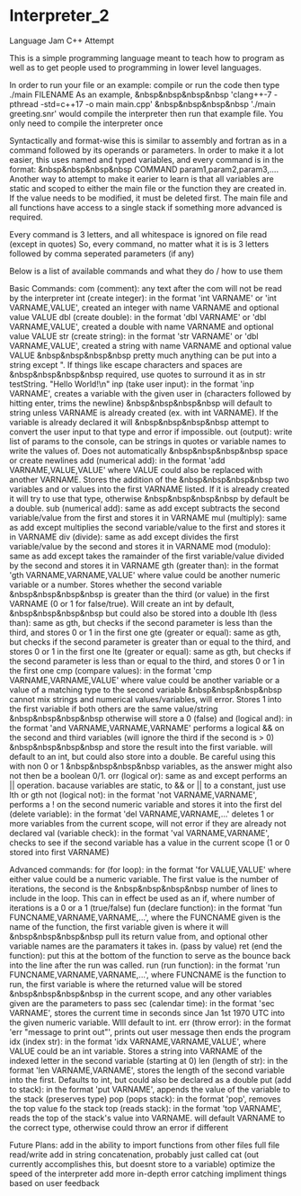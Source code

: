 # Interpreter_2
Language Jam C++ Attempt

This is a simple programming language meant to teach how to program
as well as to get people used to programming in lower level languages.

In order to run your file or an example: compile or run the code then type ./main FILENAME
As an example, 
&nbsp&nbsp&nbsp&nbsp    'clang++-7 -pthread -std=c++17 -o main main.cpp'
&nbsp&nbsp&nbsp&nbsp    './main greeting.snr' 
would compile the interpreter then run that example file. You only need to compile the interpreter once

Syntactically and format-wise this is similar to assembly and fortran as in a command followed by its operands or parameters.
In order to make it a lot easier, this uses named and typed variables, and every command is in the format:
&nbsp&nbsp&nbsp&nbsp    COMMAND param1,param2,param3,....
Another way to attempt to make it earier to learn is that all variables are static and scoped to either the main file or the function they are created in.
If the value needs to be modified, it must be deleted first. The main file and all functions have access to a single stack if something more advanced is required.

Every command is 3 letters, and all whitespace is ignored on file read (except in quotes)
So, every command, no matter what it is is 3 letters followed by comma seperated parameters (if any)

Below is a list of available commands and what they do / how to use them

Basic Commands:
com (comment):          any text after the com will not be read by the interpreter
int (create integer):   in the format 'int VARNAME' or 'int VARNAME,VALUE', created an integer with name VARNAME and optional value VALUE
dbl (create double):    in the format 'dbl VARNAME' or 'dbl VARNAME,VALUE', created a double with name VARNAME and optional value VALUE
str (create string):    in the format 'str VARNAME' or 'dbl VARNAME,VALUE', created a string with name VARNAME and optional value VALUE
&nbsp&nbsp&nbsp&nbsp    pretty much anything can be put into a string except ". If things like escape characters and spaces are
&nbsp&nbsp&nbsp&nbsp    required, use quotes to surround it as in str testString. "Hello World!\n"
inp (take user input):  in the format 'inp VARNAME', creates a variable with the given user in (characters followed by hitting enter, trims the newline)
&nbsp&nbsp&nbsp&nbsp    will default to string unless VARNAME is already created (ex. with int VARNAME). If the variable is already declared it will
&nbsp&nbsp&nbsp&nbsp    attempt to convert the user input to that type and error if impossible.
out (output):           write list of params to the console, can be strings in quotes or variable names to write the values of. Does not automatically
&nbsp&nbsp&nbsp&nbsp    space or create newlines
add (numerical add):    in the format 'add VARNAME,VALUE,VALUE' where VALUE could also be replaced with another VARNAME. Stores the addition of the
&nbsp&nbsp&nbsp&nbsp    two variables and or values into the first VARNAME listed. If it is already created it will try to use that type, otherwise
&nbsp&nbsp&nbsp&nbsp    by default be a double. 
sub (numerical add):    same as add except subtracts the second variable/value from the first and stores it in VARNAME
mul (multiply):         same as add except multiplies the second variable/value to the first and stores it in VARNAME
div (divide):           same as add except divides the first variable/value by the second and stores it in VARNAME
mod (modulo):           same as add except takes the ramainder of the first variable/value divided by the second and stores it in VARNAME
gth (greater than):     in the format 'gth VARNAME,VARNAME,VALUE' where value could be another numeric variable or a number. Stores whether the second variable
&nbsp&nbsp&nbsp&nbsp    is greater than the third (or value) in the first VARNAME (0 or 1 for false/true). Will create an int by default,
&nbsp&nbsp&nbsp&nbsp    but could also be stored into a double
lth (less than):        same as gth, but checks if the second parameter is less than the third, and stores 0 or 1 in the first one
gte (greater or equal): same as gth, but checks if the second parameter is greater than or equal to the third, and stores 0 or 1 in the first one
lte (greater or equal): same as gth, but checks if the second parameter is less than or equal to the third, and stores 0 or 1 in the first one
cmp (compare values):   in the format 'cmp VARNAME,VARNAME,VALUE' where value could be another variable or a value of a matching type to the second variable
&nbsp&nbsp&nbsp&nbsp    cannot mix strings and numerical values/variables, will error. Stores 1 into the first variable if both others are the same value/string
&nbsp&nbsp&nbsp&nbsp    otherwise will store a 0 (false)
and (logical and):      in the format 'and VARNAME,VARNAME,VARNAME' performs a logical && on the second and third variables (will ignore the third if the second is > 0)
&nbsp&nbsp&nbsp&nbsp    and store the result into the first variable. will default to an int, but could also store into a double. Be careful using this with non 0 or 1
&nbsp&nbsp&nbsp&nbsp    variables, as the answer might also not then be a boolean 0/1. 
orr (logical or):       same as and except performs an || operation. bacause variables are static, to && or || to a constant, just use lth or gth
not (logical not):      in the format 'not VARNAME,VARNAME', performs a ! on the second numeric variable and stores it into the first
del (delete variable):  in the format 'del VARNAME,VARNAME,...' deletes 1 or more variables from the current scope, will not error if they are already not declared
val (variable check):   in the format 'val VARNAME,VARNAME', checks to see if the second variable has a value in the current scope (1 or 0 stored into first VARNAME)

Advanced commands:
for (for loop):         in the format 'for VALUE,VALUE' where either value could be a numeric variable. The first value is the number of iterations, the second is the
&nbsp&nbsp&nbsp&nbsp    number of lines to include in the loop. This can in effect be used as an if, where number of iterations is a 0 or a 1 (true/false)
fun (declare function): in the format 'fun FUNCNAME,VARNAME,VARNAME,...', where the FUNCNAME given is the name of the function, the first variable given is where it will
&nbsp&nbsp&nbsp&nbsp    pull its return value from, and optional other variable names are the paramaters it takes in. (pass by value)
ret (end the function): put this at the bottom of the function to serve as the bounce back into the line after the run was called.
run (run function):     in the format 'run FUNCNAME,VARNAME,VARNAME,...', where FUNCNAME is the function to run, the first variable is where the returned value will be stored
&nbsp&nbsp&nbsp&nbsp    in the current scope, and any other variables given are the parameters to pass
sec (calendar time):    in the format 'sec VARNAME', stores the current time in seconds since Jan 1st 1970 UTC into the given numeric variable. WIll default to int. 
err (throw error):      in the format 'err "message to print out"', prints out user message then ends the program
idx (index str):        in the format 'idx VARNAME,VARNAME,VALUE', where VALUE could be an int variable. Stores a string into VARNAME of the indexed letter in the second variable (starting at 0)
len (length of str):    in the format 'len VARNAME,VARNAME', stores the length of the second variable into the first. Defaults to int, but could also be declared as a double
put (add to stack):     in the format 'put VARNAME', appends the value of the variable to the stack (preserves type)
pop (pops stack):       in the format 'pop', removes the top value fo the stack
top (reads stack):      in the format 'top VARNAME', reads the top of the stack's value into VARNAME. will default VARNAME to the correct type, otherwise could throw an error if different

Future Plans:
add in the ability to import functions from other files
full file read/write
add in string concatenation, probably just called cat (out currently accomplishes this, but doesnt store to a variable)
optimize the speed of the interpreter
add more in-depth error catching
impliment things based on user feedback